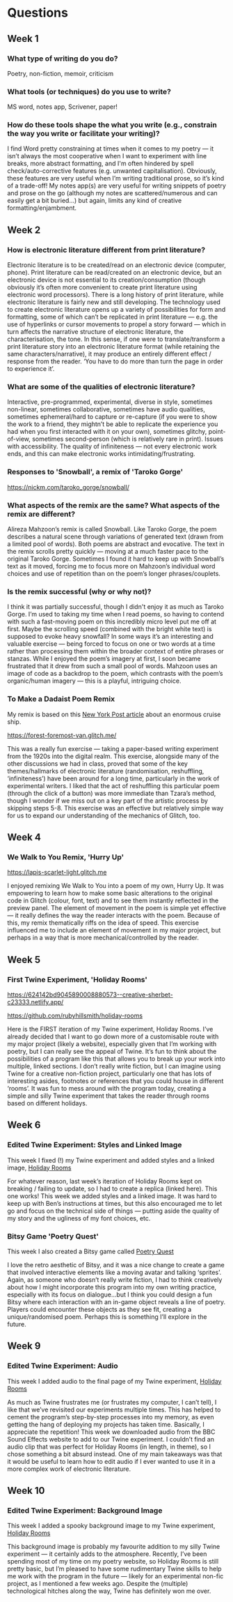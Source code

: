 # Questions

## Week 1

### What type of writing do you do?
Poetry, non-fiction, memoir, criticism

### What tools (or techniques) do you use to write?
MS word, notes app, Scrivener, paper!

### How do these tools shape the what you write (e.g., constrain the way you write or facilitate your writing)?
I find Word pretty constraining at times when it comes to my poetry — it isn’t always the most cooperative when I want to experiment with line breaks, more abstract formatting, and I'm often hindered by spell check/auto-corrective features (e.g. unwanted capitalisation). Obviously, these features are very useful when I’m writing traditional prose, so it’s kind of a trade-off! My notes app(s) are very useful for writing snippets of poetry and prose on the go (although my notes are scattered/numerous and can easily get a bit buried…) but again, limits any kind of creative formatting/enjambment. 

## Week 2

### How is electronic literature different from print literature? 

Electronic literature is to be created/read on an electronic device (computer, phone). Print literature can be read/created on an electronic device, but an electronic device is not essential to its creation/consumption (though obviously it’s often more convenient to create print literature using electronic word processors). There is a long history of print literature, while electronic literature is fairly new and still developing. The technology used to create electronic literature opens up a variety of possibilities for form and formatting, some of which can’t be replicated in print literature — e.g. the use of hyperlinks or cursor movements to propel a story forward — which in turn affects the narrative structure of electronic literature, the characterisation, the tone. In this sense, if one were to translate/transform a print literature story into an electronic literature format (while retaining the same characters/narrative), it may produce an entirely different effect / response from the reader. ‘You have to do more than turn the page in order to experience it’. 

### What are some of the qualities of electronic literature? 

Interactive, pre-programmed, experimental, diverse in style, sometimes non-linear, sometimes collaborative, sometimes have audio qualities, sometimes ephemeral/hard to capture or re-capture (if you were to show the work to a friend, they mightn’t be able to replicate the experience you had when you first interacted with it on your own), sometimes glitchy, point-of-view, sometimes second-person (which is relatively rare in print). Issues with accessibility. The quality of infiniteness — not every electronic work ends, and this can make electronic works intimidating/frustrating. 

### Responses to 'Snowball', a remix of 'Taroko Gorge'

https://nickm.com/taroko_gorge/snowball/

### What aspects of the remix are the same? What aspects of the remix are different?

Alireza Mahzoon’s remix is called Snowball. Like Taroko Gorge, the poem describes a natural scene through variations of generated text (drawn from a limited pool of words). Both poems are abstract and evocative. The text in the remix scrolls pretty quickly — moving at a much faster pace to the original Taroko Gorge. Sometimes I found it hard to keep up with Snowball’s text as it moved, forcing me to focus more on Mahzoon’s individual word choices and use of repetition than on the poem’s longer phrases/couplets. 

### Is the remix successful (why or why not)?

I think it was partially successful, though I didn't enjoy it as much as Taroko Gorge. I’m used to taking my time when I read poems, so having to contend with such a fast-moving poem on this incredibly micro level put me off at first. Maybe the scrolling speed (combined with the bright white text) is supposed to evoke heavy snowfall? In some ways it’s an interesting and valuable exercise — being forced to focus on one or two words at a time rather than processing them within the broader context of entire phrases or stanzas. While I enjoyed the poem’s imagery at first, I soon became frustrated that it drew from such a small pool of words. Mahzoon uses an image of code as a backdrop to the poem, which contrasts with the poem’s organic/human imagery — this is a playful, intriguing choice. 

### To Make a Dadaist Poem Remix

My remix is based on this [New York Post article](https://nypost.com/2022/03/06/wonder-of-the-seas-cruise-ship-sets-sail-for-first-time/) about an enormous cruise ship.

https://forest-foremost-van.glitch.me/

This was a really fun exercise — taking a paper-based writing experiment from the 1920s into the digital realm. This exercise, alongside many of the other discussions we had in class, proved that some of the key themes/hallmarks of electronic literature (randomisation, reshuffling, ‘infiniteness’) have been around for a long time, particularly in the work of experimental writers. I liked that the act of reshuffling this particular poem (through the click of a button) was more immediate than Tzara’s method, though I wonder if we miss out on a key part of the artistic process by skipping steps 5-8. This exercise was an effective but relatively simple way for us to expand our understanding of the mechanics of Glitch, too.

## Week 4

### We Walk to You Remix, 'Hurry Up'

https://lapis-scarlet-light.glitch.me

I enjoyed remixing We Walk to You into a poem of my own, Hurry Up. It was empowering to learn how to make some basic alterations to the original code in Glitch (colour, font, text) and to see them instantly reflected in the preview panel. The element of movement in the poem is simple yet effective — it really defines the way the reader interacts with the poem. Because of this, my remix thematically riffs on the idea of speed. This exercise influenced me to include an element of movement in my major project, but perhaps in a way that is more mechanical/controlled by the reader.

## Week 5

### First Twine Experiment, 'Holiday Rooms'

https://624142bd9045890008880573--creative-sherbet-c23333.netlify.app/

https://github.com/rubyhillsmith/holiday-rooms

Here is the FIRST iteration of my Twine experiment, Holiday Rooms. I’ve already decided that I want to go down more of a customisable route with my major project (likely a website), especially given that I’m working with poetry, but I can really see the appeal of Twine. It’s fun to think about the possibilities of a program like this that allows you to break up your work into multiple, linked sections. I don’t really write fiction, but I can imagine using Twine for a creative non-fiction project, particularly one that has lots of interesting asides, footnotes or references that you could house in different ‘rooms’. It was fun to mess around with the program today, creating a simple and silly Twine experiment that takes the reader through rooms based on different holidays. 

## Week 6

### Edited Twine Experiment: Styles and Linked Image

This week I fixed (!) my Twine experiment and added styles and a linked image, [Holiday Rooms](https://unique-capybara-c87415.netlify.app/)

For whatever reason, last week’s iteration of Holiday Rooms kept on breaking / failing to update, so I had to create a replica (linked here). This one works! This week we added styles and a linked image. It was hard to keep up with Ben’s instructions at times, but this also encouraged me to let go and focus on the technical side of things — putting aside the quality of my story and the ugliness of my font choices, etc. 

### Bitsy Game 'Poetry Quest'

This week I also created a Bitsy game called [Poetry Quest](https://benevolent-biscuit-fbf4c2.netlify.app/)

I love the retro aesthetic of Bitsy, and it was a nice change to create a game that involved interactive elements like a moving avatar and talking ‘sprites’. Again, as someone who doesn’t really write fiction, I had to think creatively about how I might incorporate this program into my own writing practice, especially with its focus on dialogue…but I think you could design a fun Bitsy where each interaction with an in-game object reveals a line of poetry. Players could encounter these objects as they see fit, creating a unique/randomised poem. Perhaps this is something I’ll explore in the future. 

## Week 9

### Edited Twine Experiment: Audio

This week I added audio to the final page of my Twine experiment, [Holiday Rooms](https://unique-capybara-c87415.netlify.app/)

As much as Twine frustrates me (or frustrates my computer, I can’t tell), I like that we’ve revisited our experiments multiple times. This has helped to cement the program’s step-by-step processes into my memory, as even getting the hang of deploying my projects has taken time. Basically, I appreciate the repetition! This week we downloaded audio from the BBC Sound Effects website to add to our Twine experiment. I couldn’t find an audio clip that was perfect for Holiday Rooms (in length, in theme), so I chose something a bit absurd instead. One of my main takeaways was that it would be useful to learn how to edit audio if I ever wanted to use it in a more complex work of electronic literature. 

## Week 10

### Edited Twine Experiment: Background Image

This week I added a spooky background image to my Twine experiment, [Holiday Rooms](https://unique-capybara-c87415.netlify.app/)

This background image is probably my favourite addition to my silly Twine experiment — it certainly adds to the atmosphere. Recently, I’ve been spending most of my time on my poetry website, so Holiday Rooms is still pretty basic, but I’m pleased to have some rudimentary Twine skills to help me work with the program in the future — likely for an experimental non-fic project, as I mentioned a few weeks ago. Despite the (multiple) technological hitches along the way, Twine has definitely won me over.
